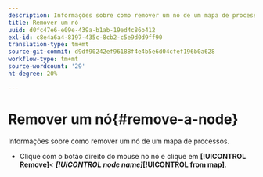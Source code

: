 ```yaml
---
description: Informações sobre como remover um nó de um mapa de processos.
title: Remover um nó
uuid: d0fc47e6-e09e-439a-b1ab-19ed4c86b412
exl-id: c8e4a6a4-8197-435c-8cb2-c5e9d0d9ff90
translation-type: tm+mt
source-git-commit: d9df90242ef96188f4e4b5e6d04cfef196b0a628
workflow-type: tm+mt
source-wordcount: '29'
ht-degree: 20%

---
```


# Remover um nó{#remove-a-node}

Informações sobre como remover um nó de um mapa de processos.

* Clique com o botão direito do mouse no nó e clique em **[!UICONTROL Remove]***&lt; **[!UICONTROL node name]*****[!UICONTROL from map]**.
